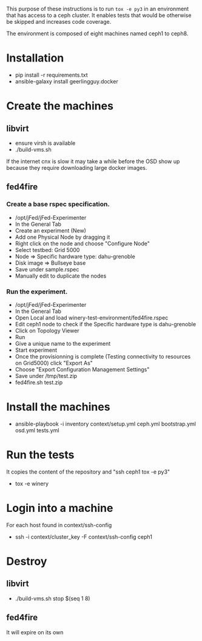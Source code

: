 This purpose of these instructions is to run `tox -e py3` in an
environment that has access to a ceph cluster. It enables tests that
would be otherwise be skipped and increases code coverage.

The environment is composed of eight machines named ceph1 to ceph8.

# Installation

* pip install -r requirements.txt
* ansible-galaxy install geerlingguy.docker

# Create the machines

## libvirt

* ensure virsh is available
* ./build-vms.sh

If the internet cnx is slow it may take a while before the OSD show up
because they require downloading large docker images.

## fed4fire

### Create a base rspec specification.

* /opt/jFed/jFed-Experimenter
* In the General Tab
* Create an experiment (New)
* Add one Physical Node by dragging it
* Right click on the node and choose "Configure Node"
* Select testbed: Grid 5000
* Node => Specific hardware type: dahu-grenoble
* Disk image => Bullseye base
* Save under sample.rspec
* Manually edit to duplicate the nodes

### Run the experiment.

* /opt/jFed/jFed-Experimenter
* In the General Tab
* Open Local and load winery-test-environment/fed4fire.rspec
* Edit ceph1 node to check if the Specific hardware type is dahu-grenoble
* Click on Topology Viewer
* Run
* Give a unique name to the experiment
* Start experiment
* Once the provisionning is complete (Testing connectivity to resources on Grid5000) click "Export As"
* Choose "Export Configuration Management Settings"
* Save under /tmp/test.zip
* fed4fire.sh test.zip

# Install the machines

* ansible-playbook -i inventory context/setup.yml ceph.yml bootstrap.yml osd.yml tests.yml

# Run the tests

It copies the content of the repository and "ssh ceph1 tox -e py3"

* tox -e winery

# Login into a machine

For each host found in context/ssh-config

* ssh -i context/cluster_key -F context/ssh-config ceph1

# Destroy

## libvirt

* ./build-vms.sh stop $(seq 1 8)

## fed4fire

It will expire on its own
